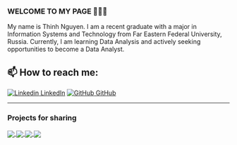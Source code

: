 ### WELCOME TO MY PAGE 👋👋👋
My name is Thinh Nguyen. I am a recent graduate with a major in Information Systems and Technology from Far Eastern Federal University, Russia. Currently, I am learning Data Analysis and actively seeking opportunities to become a Data Analyst.<br>
## 📫 How to reach me: 

[![Linkedin](https://i.stack.imgur.com/gVE0j.png) LinkedIn](https://www.linkedin.com/in/huuthinhnguyen/) [![GitHub](https://i.stack.imgur.com/tskMh.png) GitHub](https://github.com/vietnh1009/) 
***
### **Projects for sharing**
  <!-- Change the `github-readme-stats.anuraghazra1.vercel.app` to `github-readme-stats.vercel.app`  -->

<a href="https://github.com/nhthinh989/Python-RFM-Analysis">
  <img align="center" src="https://github-readme-stats.vercel.app/api/pin/?username=nhthinh989&repo=Python-RFM-Analysis&theme=radical" />
</a>


<a href="https://github.com/nhthinh989/Purchasing-Performance-Dashboard-PBI">
  <!-- Change the `github-readme-stats.anuraghazra1.vercel.app` to `github-readme-stats.vercel.app`  -->
  <img align="center" src="https://github-readme-stats.vercel.app/api/pin/?username=nhthinh989&repo=Purchasing-Performance-Dashboard-PBI&theme=merko" />
</a>  

<a href="https://github.com/nhthinh989/SQL-Ecommerce-Exploring">
  <!-- Change the `github-readme-stats.anuraghazra1.vercel.app` to `github-readme-stats.vercel.app`  -->
  <img align="center" src="https://github-readme-stats.vercel.app/api/pin/?username=nhthinh989&repo=SQL-Ecommerce-Exploring&theme=gruvbox" />
</a>  

<a href="https://github.com/nhthinh989/Cresent-Food">
  <!-- Change the `github-readme-stats.anuraghazra1.vercel.app` to `github-readme-stats.vercel.app`  -->
  <img align="center" src="https://github-readme-stats.vercel.app/api/pin/?username=nhthinh989&repo=Cresent-Food&theme=dark" />
</a>  
